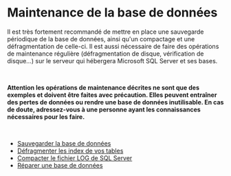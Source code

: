 # Maintenance de la base de données

Il est très fortement recommandé de mettre 
 en place une sauvegarde périodique de la base de données, ainsi qu'un 
 compactage et une défragmentation de celle-ci. Il est aussi nécessaire 
 de faire des opérations de maintenance régulière (défragmentation de disque, 
 vérification de disque…) sur le serveur qui hébergera Microsoft SQL Server 
 et ses bases.


 


**Attention les opérations de maintenance 
 décrites ne sont que des exemples et doivent être faites avec précaution. 
 Elles peuvent entraîner des pertes de données ou rendre une base de données 
 inutilisable. En cas de doute, adressez-vous à une personne ayant les 
 connaissances nécessaires pour les faire.**


 


* [Sauvegarder la base de données](1/SauvegarderBaseDonnees.md)
* [Défragmenter les index de vos tables](2/DefragmenterIndexTables.md)
* [Compacter le fichier LOG de SQL Server](3/CompacterFichierLogSQLServer.md)
* [Réparer une base de données](4/ReparerBaseDonnees.md)


